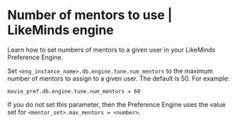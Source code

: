 # Number of mentors to use \| LikeMinds engine

Learn how to set numbers of mentors to a given user in your LikeMinds Preference Engine.

Set `<eng_instance_name>.db.engine.tune.num_mentors` to the maximum number of mentors to assign to a given user. The default is 50. For example:

```
movie_pref.db.engine.tune.num_mentors = 60
```

If you do not set this parameter, then the Preference Engine uses the value set for `<mentor_set>.max_mentors = <number>`.


